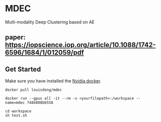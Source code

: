 # MDEC
Mutli-modality Deep Clustering based on AE

## paper: https://iopscience.iop.org/article/10.1088/1742-6596/1684/1/012059/pdf

## Get Started

Make sure you have installed the [Nvidia docker](https://github.com/NVIDIA/nvidia-docker/).

```
docker pull louisdong/mdec
```

```
docker run --gpus all -it --rm -v <yourfilepath>:/workspace --name=mdec 7484808b6558
```

```
cd workspace
sh test.sh
```

